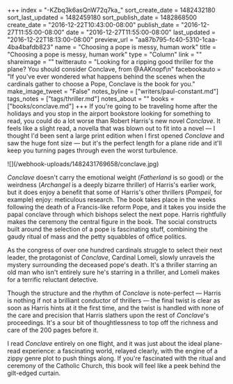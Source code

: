 +++
index = "-KZbq3k6asQnW72q7ka_"
sort_create_date = 1482432180
sort_last_updated = 1482459180
sort_publish_date = 1482868500
create_date = "2016-12-22T10:43:00-08:00"
publish_date = "2016-12-27T11:55:00-08:00"
date = "2016-12-27T11:55:00-08:00"
last_updated = "2016-12-22T18:13:00-08:00"
preview_url = "aa87b795-fc40-5310-1caa-4ba4bafdb823"
name = "Choosing a pope is messy, human work"
title = "Choosing a pope is messy, human work"
type = "Column"
link = ""
shareimage = ""
twitterauto = "Looking for a ripping good thriller for the plane? You should consider Conclave, from @AAKnopf\n"
facebookauto = "If you've ever wondered what happens behind the scenes when the cardinals gather to choose a Pope, Conclave is the book for you."
make_image_tweet = "False"
notes_byline = ["writers/paul-constant.md"]
tags_notes = ["tags/thriller.md"]
notes_about = ""
books = ["books/conclave.md"]
+++
If you're going to be traveling home after the holidays and you stop in the airport bookstore looking for something to read, you could do a lot worse than Robert Harris's new novel *Conclave*. It feels like a slight read, a novella that was blown out to fit into a novel — I thought I'd been sent a large print edition when I first opened *Conclave* and saw the huge font size — but it's the perfect length for a plane ride and it'll keep you turning pages through even the worst turbulence.

<p class="image-left">![](/webhook-uploads/1482431769658/conclave.jpg)</p>

*Conclave* doesn't carry the emotional weight (*Fatherland* is so good) or the weirdness (*Archangel* is a deeply bizarre thriller) of Harris's earlier work, but it does enjoy a benefit that some of Harris's other thrillers (*Pompeii*, for example) enjoy: meticulous research. The book takes place in the weeks following the death of a Francis-like reform Pope, and it takes you inside the papal conclave through which bishops select the next pope. Harris rightfully makes the ceremony the central figure in the book. The social constructs built around the selection of a pope is fascinating stuff, combining the gaudy ritual of mass and the petty squabbles of office politics. 

As the congress of over one hundred cardinals struggle to select their next leader, the protagonist of *Conclave*, Cardinal Lomeli, slowly unravels the mystery surrounding the deceased pope's death. It's a thriller starring an old man who isn't entirely sure he's starring in a thriller, and Lomeli makes for a terrific reluctant detective.

Though the structure and the rhythm of *Conclave* is note-perfect — Harris is nothing if not a brilliant conductor of thrillers — the final twist is clear as soon as Harris hints at it the first time, and the twist is handled with none of the care and precision that Harris slathers upon the rest of  *Conclave*'s proceedings. It's a sour bit of thoughtlessness to top off the richness and care of the 200 pages before it.

I read *Conclave* entirely on one flight, and it was just about the ideal plane-read experience: a fascinating world, relayed clearly, with the engine of a zippy genre plot to push things along. If you're fascinated with the ritual and ceremony of the Catholic Church, this book will feel like a peek behind the gilt-edged curtain.